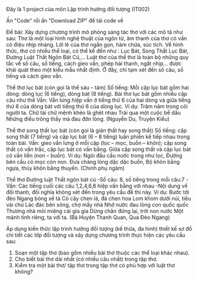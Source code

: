Đây là 1 project của môn Lập trình hướng đối tượng (IT002)

Ấn "Code" rồi ấn "Download ZIP" để tải code về

Đề bài:
Xây dựng chương trình mô phỏng sáng tác thơ với các mô tả như sau: 
Thơ là một loại hình nghệ thuật của ngôn từ, âm thanh của thơ có vần có điệu nhịp nhàng. Lời lẽ của thơ ngắn gọn, hàm chứa, súc tích. Về hình thức, thơ có nhiều thể loại, có thể kể đến như : Lục Bát, Song Thất Lục Bát, Đường Luật Thất Ngôn Bát Cú,... 
Luật thơ của thể thơ là toàn bộ những quy tắc về số câu, số tiếng, cách gieo vần, phép hài thanh, ngắt nhịp… được khái quát theo một kiểu mẫu nhất định. Ở đây, chỉ tạm xét đến số câu, số tiếng và cách gieo vần.

 Thể thơ lục bát (còn gọi là thể sáu – tám) 
Số tiếng: Mỗi cặp lục bát gồm hai dòng: dòng lục (6 tiếng), dòng bát (8 tiếng). Bài thơ lục bát gồm nhiều cặp câu như thế 
Vần: Vần lưng hiệp vần ở tiếng thứ 6 của hai dòng và giữa tiếng thứ 8 của dòng bát với tiếng thứ 6 của dòng lục.
 Ví dụ: 
Trăm năm trong cõi người ta. 
Chữ tài chữ mệnh khéo là ghét nhau 
Trải qua một cuộc bể dâu 
Những điều trông thấy mà đau đớn lòng. 
(Nguyễn Du, Truyện Kiều)

Thể thơ song thất lục bát (còn gọi là gián thất hay song thất) 
Số tiếng: cặp song thất (7 tiếng) và cặp lục bát (6 – 8 tiếng) luân phiên kế tiếp nhau trong toàn bài. 
Vần: gieo vần lưng ở mỗi cặp (lọc – mọc, buồn – khôn); cặp song thất có vần trắc, cặp lục bát có vần bằng. Giữa cặp song thất và cặp lục bát có vần liền (non – buồn).
Ví dụ: 
Ngòi đầu cầu nước trong như lọc, 
Đường bên cầu cỏ mọc còn non. 
Đưa chàng lòng dặc dặc buồn, 
Bộ khôn bằng ngựa, thủy khôn bằng thuyền. 
(Chinh phụ ngâm)

Thể thơ Đường luật Thất ngôn bát cú 
-Số câu: 8, số tiếng trong mỗi câu:7 
-Vần: Các tiếng cuối các câu 1,2,4,6,8 hiệp vần bằng với nhau 
-Nội dung về đối thanh, đối nghĩa không xét đến trong yêu cầu đề thi này.
Ví dụ: 
Bước tới đèo Ngang bóng xế tà 
Cỏ cây chen lá, đá chen hoa 
Lom khom dưới núi, tiều vài chú 
Lác đác bên sông, chợ mấy nhà 
Nhớ nước đau lòng con quốc quốc 
Thương nhà mỏi miệng cái gia gia 
Dừng chân đứng lại, trời non nước 
Một mảnh tình riêng, ta với ta. 
(Bà Huyện Thanh Quan, Qua Đèo Ngang)

Áp dụng kiến thức lập trình hướng đối tượng (kế thừa, đa hình) thiết kế sơ đồ chi tiết các lớp đối tượng và xây dựng chương trình thực hiện các yêu cầu sau: 

1. Soạn một tập thơ (bao gồm nhiều bài thơ thuộc các thể loại khác nhau). 
2. Cho biết bài thơ dài nhất (có nhiều câu nhất) trong tập thơ.
3. Kiểm tra một bài thơ/ tập thơ trong tập thơ có phù hợp với luật thơ không?
